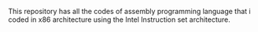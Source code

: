 This repository has all the codes of assembly programming language that i coded in x86 architecture using the Intel Instruction set architecture.
